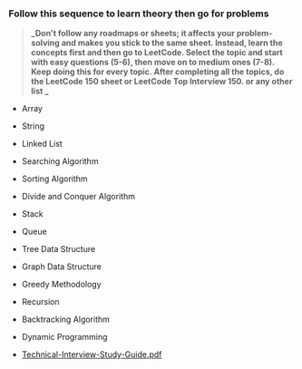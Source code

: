 ### Follow this sequence to learn theory then go for problems

> **_Don't follow any roadmaps or sheets; it affects your problem-solving and makes you stick to the same sheet. Instead, learn the concepts first and then go to LeetCode. Select the topic and start with easy questions (5-6), then move on to medium ones (7-8). Keep doing this for every topic. After completing all the topics, do the LeetCode 150 sheet or LeetCode Top Interview 150. or any other list _**

- Array
- String
- Linked List
- Searching Algorithm
- Sorting Algorithm
- Divide and Conquer Algorithm
- Stack
- Queue
- Tree Data Structure
- Graph Data Structure
- Greedy Methodology
- Recursion
- Backtracking Algorithm
- Dynamic Programming

- [Technical-Interview-Study-Guide.pdf](https://github.com/khanhnamle1994/technical-interview-prep/blob/master/Technical-Interview-Study-Guide.pdf)